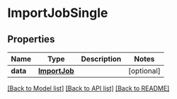 # ImportJobSingle

## Properties
Name | Type | Description | Notes
------------ | ------------- | ------------- | -------------
**data** | [**ImportJob**](ImportJob.md) |  | [optional] 

[[Back to Model list]](../README.md#documentation-for-models) [[Back to API list]](../README.md#documentation-for-api-endpoints) [[Back to README]](../README.md)


